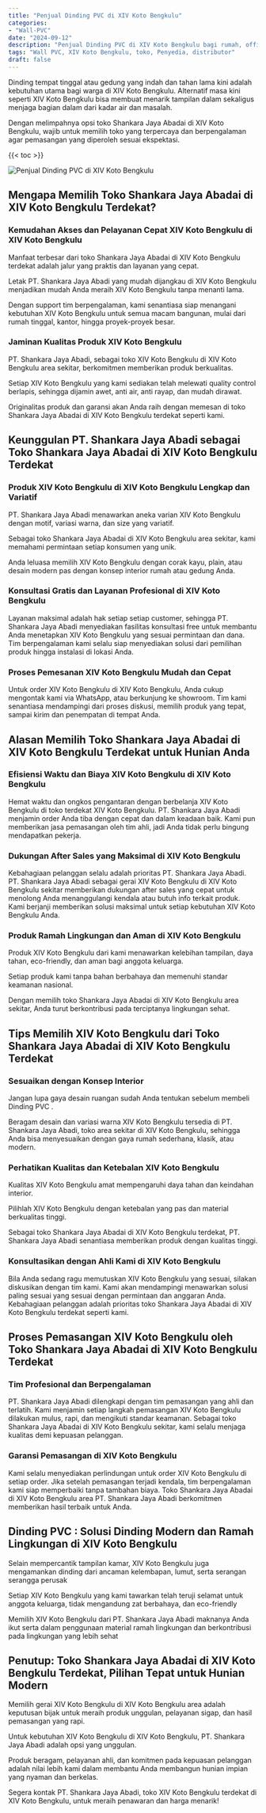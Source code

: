 ```yaml
---
title: "Penjual Dinding PVC di XIV Koto Bengkulu"
categories: 
- "Wall-PVC"
date: "2024-09-12"
description: "Penjual Dinding PVC di XIV Koto Bengkulu bagi rumah, office, serta ritel. Material unggulan, beragam motif, warna modern, dengan layanan instalasi ditangani oleh tim profesional serta kepastian resmi!|Layanan distribusi Dinding PVC di XIV Koto Bengkulu untuk keperluan rumah, kantor, maupun toko, dengan material unggulan dan pemasangan oleh teknisi ahli serta kepastian resmi.|Alternatif Dinding PVC di XIV Koto Bengkulu yang terpercaya untuk rumah, office, dan toko, bersama produk unggulan dan pemasangan oleh teknisi profesional serta garansi resmi.|Penjualan Dinding PVC di XIV Koto Bengkulu bagi tempat tinggal, perkantoran, dan gerai, dengan produk unggulan dan instalasi ditangani oleh tenaga ahli berpengalaman, disertai dengan jaminan resmi.}"
tags: "Wall PVC, XIV Koto Bengkulu, toko, Penyedia, distributor"
draft: false
---
```


Dinding tempat tinggal atau gedung yang indah dan tahan lama kini adalah kebutuhan utama bagi warga di XIV Koto Bengkulu. Alternatif masa kini seperti XIV Koto Bengkulu bisa membuat menarik tampilan dalam sekaligus menjaga bagian dalam dari kadar air dan masalah.

Dengan melimpahnya opsi toko Shankara Jaya Abadai di XIV Koto Bengkulu, wajib untuk memilih toko yang terpercaya dan berpengalaman agar pemasangan yang diperoleh sesuai ekspektasi.

{{< toc >}}

![Penjual Dinding PVC di XIV Koto Bengkulu](/images/Wall-PVC/Penjual-Dinding-PVC-di-XIV-Koto-Bengkulu.png)


## Mengapa Memilih Toko Shankara Jaya Abadai di XIV Koto Bengkulu Terdekat?

### Kemudahan Akses dan Pelayanan Cepat XIV Koto Bengkulu di XIV Koto Bengkulu

Manfaat terbesar dari toko Shankara Jaya Abadai di XIV Koto Bengkulu terdekat adalah jalur yang praktis dan layanan yang cepat.

Letak PT. Shankara Jaya Abadi yang mudah dijangkau di XIV Koto Bengkulu menjadikan mudah Anda meraih XIV Koto Bengkulu tanpa menanti lama.

Dengan support tim berpengalaman, kami senantiasa siap menangani kebutuhan XIV Koto Bengkulu untuk semua macam bangunan, mulai dari rumah tinggal, kantor, hingga proyek-proyek besar.

### Jaminan Kualitas Produk XIV Koto Bengkulu

PT. Shankara Jaya Abadi, sebagai toko XIV Koto Bengkulu di XIV Koto Bengkulu area sekitar, berkomitmen memberikan produk berkualitas.

Setiap XIV Koto Bengkulu yang kami sediakan telah melewati quality control berlapis, sehingga dijamin awet, anti air, anti rayap, dan mudah dirawat.

Originalitas produk dan garansi akan Anda raih dengan memesan di toko Shankara Jaya Abadai di XIV Koto Bengkulu terdekat seperti kami.

## Keunggulan PT. Shankara Jaya Abadi sebagai Toko Shankara Jaya Abadai di XIV Koto Bengkulu Terdekat

### Produk XIV Koto Bengkulu di XIV Koto Bengkulu Lengkap dan Variatif

PT. Shankara Jaya Abadi menawarkan aneka varian XIV Koto Bengkulu dengan motif, variasi warna, dan size yang variatif.

Sebagai toko Shankara Jaya Abadai di XIV Koto Bengkulu area sekitar, kami memahami permintaan setiap konsumen yang unik.

Anda leluasa memilih XIV Koto Bengkulu dengan corak kayu, plain, atau desain modern pas dengan konsep interior rumah atau gedung Anda.

### Konsultasi Gratis dan Layanan Profesional di XIV Koto Bengkulu

Layanan maksimal adalah hak setiap setiap customer, sehingga PT. Shankara Jaya Abadi menyediakan fasilitas konsultasi free untuk membantu Anda menetapkan XIV Koto Bengkulu yang sesuai permintaan dan dana. Tim berpengalaman kami selalu siap menyediakan solusi dari pemilihan produk hingga instalasi di lokasi Anda.

### Proses Pemesanan XIV Koto Bengkulu Mudah dan Cepat

Untuk order XIV Koto Bengkulu di XIV Koto Bengkulu, Anda cukup mengontak kami via WhatsApp, atau berkunjung ke showroom. Tim kami senantiasa mendampingi dari proses diskusi, memilih produk yang tepat, sampai kirim dan penempatan di tempat Anda.

## Alasan Memilih Toko Shankara Jaya Abadai di XIV Koto Bengkulu Terdekat untuk Hunian Anda

### Efisiensi Waktu dan Biaya XIV Koto Bengkulu di XIV Koto Bengkulu

Hemat waktu dan ongkos pengantaran dengan berbelanja XIV Koto Bengkulu di toko terdekat XIV Koto Bengkulu. PT. Shankara Jaya Abadi menjamin order Anda tiba dengan cepat dan dalam keadaan baik. Kami pun memberikan jasa pemasangan oleh tim ahli, jadi Anda tidak perlu bingung mendapatkan pekerja.

### Dukungan After Sales yang Maksimal di XIV Koto Bengkulu

Kebahagiaan pelanggan selalu adalah prioritas PT. Shankara Jaya Abadi. PT. Shankara Jaya Abadi sebagai gerai XIV Koto Bengkulu di XIV Koto Bengkulu sekitar memberikan dukungan after sales yang cepat untuk menolong Anda menanggulangi kendala atau butuh info terkait produk. Kami berjanji memberikan solusi maksimal untuk setiap kebutuhan XIV Koto Bengkulu Anda.

### Produk Ramah Lingkungan dan Aman di XIV Koto Bengkulu

Produk XIV Koto Bengkulu dari kami menawarkan kelebihan tampilan, daya tahan, eco-friendly, dan aman bagi anggota keluarga.

Setiap produk kami tanpa bahan berbahaya dan memenuhi standar keamanan nasional.

Dengan memilih toko Shankara Jaya Abadai di XIV Koto Bengkulu area sekitar, Anda turut berkontribusi pada terciptanya lingkungan sehat.

## Tips Memilih XIV Koto Bengkulu dari Toko Shankara Jaya Abadai di XIV Koto Bengkulu Terdekat

### Sesuaikan dengan Konsep Interior 

Jangan lupa gaya desain ruangan sudah Anda tentukan sebelum membeli  Dinding PVC .

Beragam desain dan variasi warna XIV Koto Bengkulu tersedia di PT. Shankara Jaya Abadi, toko area sekitar di XIV Koto Bengkulu, sehingga Anda bisa menyesuaikan dengan gaya rumah sederhana, klasik, atau modern.

### Perhatikan Kualitas dan Ketebalan XIV Koto Bengkulu

Kualitas XIV Koto Bengkulu amat mempengaruhi daya tahan dan keindahan interior.

Pilihlah XIV Koto Bengkulu dengan ketebalan yang pas dan material berkualitas tinggi.

Sebagai toko Shankara Jaya Abadai di XIV Koto Bengkulu terdekat, PT. Shankara Jaya Abadi senantiasa memberikan produk dengan kualitas tinggi.

### Konsultasikan dengan Ahli Kami di XIV Koto Bengkulu

Bila Anda sedang ragu memutuskan XIV Koto Bengkulu yang sesuai, silakan diskusikan dengan tim kami. Kami akan mendampingi menawarkan solusi paling sesuai yang sesuai dengan permintaan dan anggaran Anda. Kebahagiaan pelanggan adalah prioritas toko Shankara Jaya Abadai di XIV Koto Bengkulu terdekat seperti kami.

## Proses Pemasangan XIV Koto Bengkulu oleh Toko Shankara Jaya Abadai di XIV Koto Bengkulu Terdekat

### Tim Profesional dan Berpengalaman

PT. Shankara Jaya Abadi dilengkapi dengan tim pemasangan yang ahli dan terlatih. Kami menjamin setiap langkah pemasangan XIV Koto Bengkulu dilakukan mulus, rapi, dan mengikuti standar keamanan. Sebagai toko Shankara Jaya Abadai di XIV Koto Bengkulu sekitar, kami selalu menjaga kualitas demi kepuasan pelanggan.

### Garansi Pemasangan di XIV Koto Bengkulu

Kami selalu menyediakan perlindungan untuk order XIV Koto Bengkulu di setiap order. Jika setelah pemasangan terjadi kendala, tim berpengalaman kami siap memperbaiki tanpa tambahan biaya. Toko Shankara Jaya Abadai di XIV Koto Bengkulu area PT. Shankara Jaya Abadi berkomitmen memberikan hasil terbaik untuk Anda.

##  Dinding PVC : Solusi Dinding Modern dan Ramah Lingkungan di XIV Koto Bengkulu

Selain mempercantik tampilan kamar, XIV Koto Bengkulu juga mengamankan dinding dari ancaman kelembapan, lumut, serta serangan serangga perusak

Setiap XIV Koto Bengkulu yang kami tawarkan telah teruji selamat untuk anggota keluarga, tidak mengandung zat berbahaya, dan eco-friendly

Memilih XIV Koto Bengkulu dari PT. Shankara Jaya Abadi maknanya Anda ikut serta dalam penggunaan material ramah lingkungan dan berkontribusi pada lingkungan yang lebih sehat

## Penutup: Toko Shankara Jaya Abadai di XIV Koto Bengkulu Terdekat, Pilihan Tepat untuk Hunian Modern

Memilih gerai XIV Koto Bengkulu di XIV Koto Bengkulu area adalah keputusan bijak untuk meraih produk unggulan, pelayanan sigap, dan hasil pemasangan yang rapi.

Untuk kebutuhan XIV Koto Bengkulu di XIV Koto Bengkulu, PT. Shankara Jaya Abadi adalah opsi yang unggulan.

Produk beragam, pelayanan ahli, dan komitmen pada kepuasan pelanggan adalah nilai lebih kami dalam membantu Anda membangun hunian impian yang nyaman dan berkelas.

Segera kontak PT. Shankara Jaya Abadi, toko XIV Koto Bengkulu terdekat di XIV Koto Bengkulu, untuk meraih penawaran dan harga menarik!